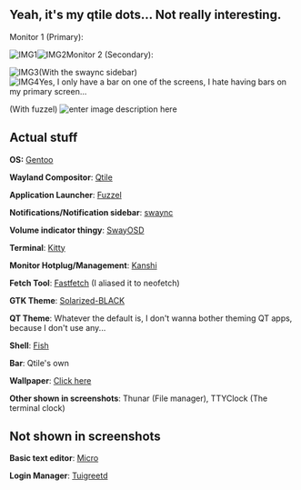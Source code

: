 ## Yeah, it's my qtile dots... Not really interesting.

Monitor 1 (Primary):

![](https://i.imgur.com/hGZZtIi.png "IMG1")![](https://i.imgur.com/HDhKvKq.png "IMG2")Monitor 2 (Secondary):

![](https://i.imgur.com/9GoCOvk.png "IMG3")(With the swaync sidebar)\
![](https://i.imgur.com/td0QDIT.png "IMG4")Yes, I only have a bar on one of the screens, I hate having bars on my primary screen...

(With fuzzel)
![enter image description here](https://i.imgur.com/N9AQ6fE.png)

## Actual stuff
**OS:**  [Gentoo](https://www.gentoo.org/)

**Wayland Compositor**: [Qtile](https://qtile.org/)

**Application Launcher**: [Fuzzel](https://codeberg.org/dnkl/fuzzel)

**Notifications/Notification sidebar**: [swaync](https://github.com/ErikReider/SwayNotificationCenter)

**Volume indicator thingy**: [SwayOSD](https://github.com/ErikReider/SwayOSD)

**Terminal**: [Kitty](https://sw.kovidgoyal.net/kitty/)

**Monitor Hotplug/Management**: [Kanshi](https://sr.ht/~emersion/kanshi/)

**Fetch Tool**: [Fastfetch](https://github.com/fastfetch-cli/fastfetch) (I aliased it to neofetch)

**GTK Theme**: [Solarized-BLACK](https://github.com/rtlewis88/rtl88-Themes/tree/Solarized-BLACK)

**QT Theme**: Whatever the default is, I don't wanna bother theming QT apps, because I don't use any...

**Shell**: [Fish](https://fishshell.com/)

**Bar**: Qtile's own

**Wallpaper**: [Click here](https://www.pixiv.net/en/artworks/115115039)

**Other shown in screenshots**: Thunar (File manager), TTYClock (The terminal clock)

## Not shown in screenshots

**Basic text editor**: [Micro](https://micro-editor.github.io/)

**Login Manager**: [Tuigreetd](https://github.com/apognu/tuigreet)

